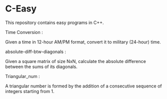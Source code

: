 # C-Easy
This repository contains easy programs in C++.

Time Conversion : 

Given a time in 12-hour AM/PM format, convert it to military (24-hour) time.

absolute-diff-btw-diagonals :

Given a square matrix of size NxN, calculate the absolute difference between the sums of its diagonals.

Triangular_num :

A triangular number is formed by the addition of a consecutive sequence of integers starting from 1.
